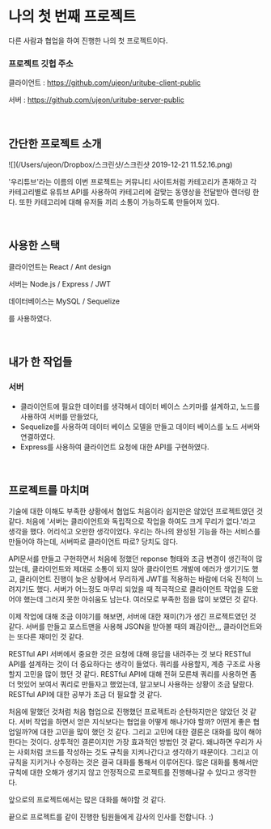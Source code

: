 # 나의 첫 번째 프로젝트

다른 사람과 협업을 하여 진행한 나의 첫 프로젝트이다.

### 프로젝트 깃헙 주소

클라이언트 : https://github.com/ujeon/uritube-client-public

서버 : https://github.com/ujeon/uritube-server-public

</br>

## 간단한 프로젝트 소개

![](/Users/ujeon/Dropbox/스크린샷/스크린샷 2019-12-21 11.52.16.png)

'우리튜브'라는 이름의 이번 프로젝트는 커뮤니티 사이트처럼 카테고리가 존재하고 각 카테고리별로 유튜브 API를 사용하여 카테고리에 걸맞는 동영상을 전달받아 렌더링 한다. 또한 카테고리에 대해 유저들 끼리 소통이 가능하도록 만들어져 있다.

</br>

## 사용한 스택

클라이언트는 React / Ant design

서버는 Node.js / Express / JWT

데이터베이스는 MySQL / Sequelize

를 사용하였다.

</br>

## 내가 한 작업들

### 서버

- 클라이언트에 필요한 데이터를 생각해서 데이터 베이스 스키마를 설계하고, 노드를 사용하여 서버를 만들었다,
- Sequelize를 사용하여 데이터 베이스 모델을 만들고 데이터 베이스를 노드 서버와 연결하였다.
- Express를 사용하여 클라이언트 요청에 대한 API를 구현하였다.

</br>

## 프로젝트를 마치며

기술에 대한 이해도 부족한 상황에서 협업도 처음이라 쉽지만은 않았던 프로젝트였던 것 같다. 처음에 '서버는 클라이언트와 독립적으로 작업을 하여도 크게 무리가 없다.'라고 생각을 했다. 어리석고 오만한 생각이었다. 우리는 하나의 완성된 기능을 하는 서비스를 만들어야 하는데, 서버따로 클라이언트 따로? 당치도 않다.

API문서를 만들고 구현하면서 처음에 정했던 reponse 형태와 조금 변경이 생긴적이 많았는데, 클라이언트와 제대로 소통이 되지 않아 클라이언트 개발에 에러가 생기기도 했고, 클라이언트 진행이 늦은 상황에서 무리하게 JWT를 적용하는 바람에 더욱 진척이 느려지기도 했다. 서버가 어느정도 마무리 되었을 때 적극적으로 클라이언트 작업을 도왔어야 했는데 그러지 못한 아쉬움도 남는다. 여러모로 부족한 점을 많이 보였던 것 같다.

이제 작업에 대해 조금 이야기를 해보면, 서버에 대한 재미(?)가 생긴 프로젝트였던 것 같다. 서버를 만들고 포스트맨을 사용해 JSON을 받아볼 때의 쾌감이란,,, 클라이언트와는 또다른 재미인 것 같다. 

RESTful API 서버에서 중요한 것은 요청에 대해 응답을 내려주는 것 보다 RESTful API를 설계하는 것이 더 중요하다는 생각이 들었다. 쿼리를 사용할지, 계층 구조로 사용할지 고민을 많이 했던 것 같다. RESTful API에 대해 전혀 모른채 쿼리를 사용하면 좀 더 멋있어 보여서 쿼리로 만들자고 했었는데, 알고보니 사용하는 상황이 조금 달랐다. RESTful API에 대한 공부가 조금 더 필요할 것 같다.

처음에 말했던 것처럼 처음 협업으로 진행했던 프로젝트라 순탄하지만은 않았던 것 같다. 서버 작업을 하면서 얻은 지식보다는 협업을 어떻게 해나가야 할까? 어떤게 좋은 협업일까?에 대한 고민을 많이 했던 것 같다. 그리고 고민에 대한 결론은 대화를 많이 해야한다는 것이다. 상투적인 결론이지만 가장 효과적인 방법인 것 같다. 왜냐하면 우리가 사는 사회처럼 코드를 작성하는 것도 규칙을 지켜나간다고 생각하기 때문이다.  그리고 이 규칙을 지키거나 수정하는 것은 결국 대화를 통해서 이루어진다. 많은 대화를 통해서만 규칙에 대한 오해가 생기지 않고 안정적으로 프로젝트를 진행해나갈 수 있다고 생각한다.

앞으로의 프로젝트에서는 많은 대화를 해야할 것 같다.



끝으로 프로젝트를 같이 진행한 팀원들에게 감사의 인사를 전합니다. :)

